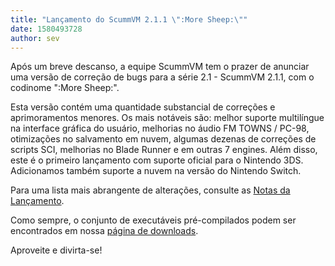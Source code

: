 ```yaml
---
title: "Lançamento do ScummVM 2.1.1 \":More Sheep:\""
date: 1580493728
author: sev
---
```


Após um breve descanso, a equipe ScummVM tem o prazer de anunciar uma versão de correção de bugs para a série 2.1 - ScummVM 2.1.1, com o codinome ":More Sheep:".

Esta versão contém uma quantidade substancial de correções e aprimoramentos menores. Os mais notáveis são: melhor suporte multilíngue na interface gráfica do usuário, melhorias no áudio FM TOWNS / PC-98, otimizações no salvamento em nuvem, algumas dezenas de correções de scripts SCI, melhorias no Blade Runner e em outras 7 engines. Além disso, este é o primeiro lançamento com suporte oficial para o Nintendo 3DS. Adicionamos também suporte a nuvem na versão do Nintendo Switch.

Para uma lista mais abrangente de alterações, consulte as [Notas da Lançamento](https://www.scummvm.org/frs/scummvm/2.1.1/ReleaseNotes.html).

Como sempre, o conjunto de executáveis pré-compilados podem ser encontrados em nossa [página de downloads](/downloads/).

Aproveite e divirta-se!
